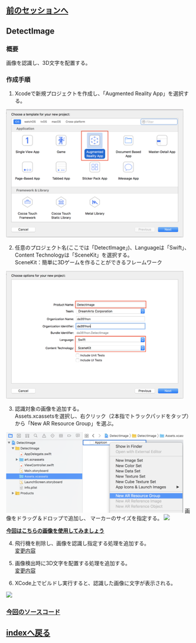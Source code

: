 ## [前のセッションへ](../DetectHPlane)


## DetectImage
### 概要
画像を認識し、3D文字を配置する。
### 作成手順  

1. Xcodeで新規プロジェクトを作成し、「Augmented Reality App」を選択する。  
<img src="images/detect_image_select_ar.png" width="480"/>   

2. 任意のプロジェクト名(ここでは「DetectImage」)、Languageは「Swift」、Content Technologyは「SceneKit」を選択する。  
SceneKit：簡単に3Dゲームを作ることができるフレームワーク  
<img src="images/detect_image_select_swift_scene_kit.png" width="480"/>  

3. 認識対象の画像を追加する。  
Assets.xcassetsを選択し、右クリック（2本指でトラックパッドをタップ）から「New AR Resource Group」を選ぶ。
<img src="images/detect_image_add_resource_group.png" width="480"/>   
画像をドラッグ＆ドロップで追加し、 マーカーのサイズを指定する。 
<img src="https://user-images.githubusercontent.com/23329399/53215625-d51cb980-3694-11e9-9ad0-b73ae0fc6410.png" width="480"/>   

**<a href="https://user-images.githubusercontent.com/23329399/53215533-76574000-3694-11e9-85fe-36ba695ea0ad.png" download="Cello.png">今回はこちらの画像を使用してみましょう</a>**

4. 飛行機を削除し、画像を認識し指定する処理を追加する。  
[変更内容](https://github.com/KantaiMishima/20190222_ARKit/commit/5ae57cb9074c6c52d4d2c39c1df6d59a0a05f5b7#diff-571a8884c5dca91ba694a21f1e994b0d)

5. 画像検出時に3D文字を配置する処理を追加する。  
[変更内容](https://github.com/KantaiMishima/20190222_ARKit/commit/02363e226642872e4e7cda54fa2a8ab78e84a062#diff-571a8884c5dca91ba694a21f1e994b0d)

6. XCode上でビルドし実行すると、認識した画像に文字が表示される。  
<img src="https://user-images.githubusercontent.com/23329399/53215965-50329f80-3696-11e9-84de-567e70d4f97d.jpeg" width="240"/>   

### [今回のソースコード](https://raw.githubusercontent.com/KantaiMishima/20190222_ARKit/master/DetectImage/DetectImage/ViewController.swift)

## [indexへ戻る](../../../)

